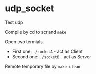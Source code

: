 # udp_socket
Test udp

Compile by cd to scr and `make`

Open two termials.
- First one: `./socketA` - act as Client
- Second one: `./socketB` - act as Server

Remote temporary file by `make clean`